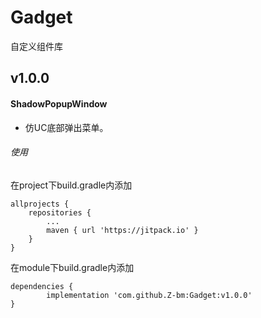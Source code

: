 # Gadget
自定义组件库

## v1.0.0
#### ShadowPopupWindow

- 仿UC底部弹出菜单。


###### 使用
在project下build.gradle内添加

	allprojects {
		repositories {
			...
			maven { url 'https://jitpack.io' }
		}
	}

在module下build.gradle内添加

	dependencies {
	        implementation 'com.github.Z-bm:Gadget:v1.0.0'
	}
  
